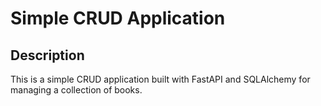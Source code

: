 # Simple CRUD Application

## Description

This is a simple CRUD application built with FastAPI and SQLAlchemy for managing a collection of books.
